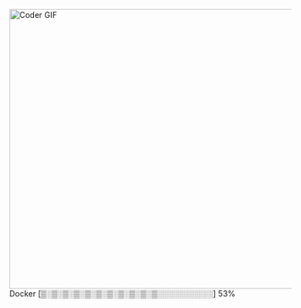 [<img src="https://media.giphy.com/media/3o6ozomjwcQJpdz5p6/giphy.gif" alt="Coder GIF" width="800" height="500">](https://www.youtube.com/watch?v=0a2lv4IwZFY)
    Docker [▒░▒░▒░▒░▒░▒░▒░▒░▒░▒░▒░░░░░░░░░░] 53%
    